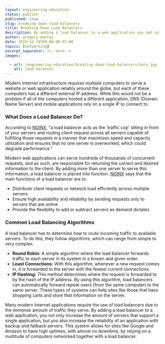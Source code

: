 ```yaml
---
layout: engineering-education
status: publish
published: true
slug: breaking-down-load-balancers
title: Breaking Down Load Balancers
description: By adding a load balancer to a web application you not only increase the amount of servers that support a single application, but you also increase the reliably of an application with backups and fallback servers.
author: gregory-manley
date: 2019-12-19T00:00:00-07:00
topics: [networking]
excerpt_separator: <!--more-->
images:

  - url: /engineering-education/breaking-down-load-balancers/hero.jpg
    alt: load balancer
---
```

Modern Internet infrastructure requires multiple computers to serve a website or web application reliably around the globe, but each of these computers has a different external IP address. While this would not be a problem if all of the computers hosted a different application, DNS (Domain Name Server) and mobile applications rely on a single IP to connect to.
<!--more-->

### What Does a Load Balancer Do?
According to [NGINX](https://www.ngnix.com/resources/glossary/load-balancing/), "a load balancer acts as the 'traffic cop' sitting in front of your servers and routing client request across all servers capable of fulfilling those requests in a manner that maximizes speed and capacity utilization and ensures that no one server is overworked, which could degrade performance."

Modern web applications can serve hundreds of thousands of concurrent requests, and as such, are responsible for returning the correct and desired information to the client. By adding more than one server to serve this information, a load balancer is placed into function. [NGINX](https://www.ngnix.com/resources/glossary/load-balancing/) says that the main functions of a load balancer are to:

- Distribute client requests or network load efficiently across multiple servers
- Ensure high availability and reliability by sending requests only to servers that are online
- Provide the flexibility to add or subtract servers as demand dictates

### Common Load Balancing Algorithms
A load balancer has to determine how to route incoming traffic to available servers. To do this, they follow algorithms, which can range from simple to very complex.

- **Round Robin:** A simple algorithm where the load balancer forwards traffic to each server in its system in a known and given order.
- **Least Connections:** With this algorithm, whenever a new request comes in, it is forwarded to the server with the fewest current connections.
- **IP Hashing:** This method determines where the request is forwarded to by the hash of the IP address. By using this algorithm, load balancers can automatically forward repeat users (from the same computer) to the same server. These types of systems can help sites like those that have shopping carts and store that information on the server.

Many modern Internet applications require the use of load balancers due to the immense amount of traffic they serve. By adding a load balancer to a web application, you not only increase the amount of servers that support a single application, but you also increase the reliability of an application with backup and fallback servers. This system allows for sites like Google and Amazon to have high uptimes, with almost no downtime, by relying on a multitude of computers networked together with a load balancer.
